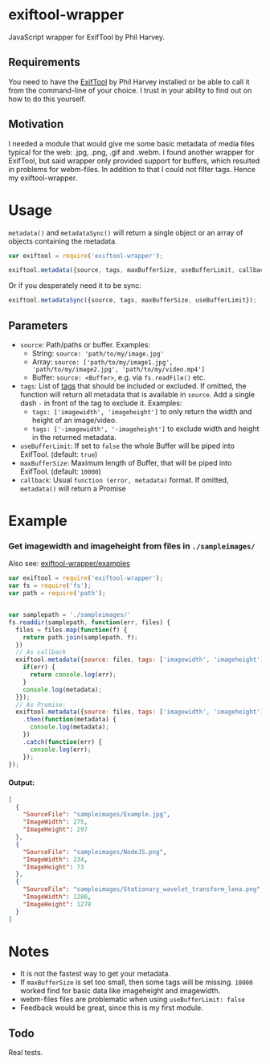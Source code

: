# exiftool-wrapper
JavaScript wrapper for ExifTool by Phil Harvey.

## Requirements
You need to have the [ExifTool](http://www.sno.phy.queensu.ca/~phil/exiftool/) by Phil Harvey installed or be able to call it from the command-line of your choice. I trust in your ability to find out on how to do this yourself.


## Motivation
I needed a module that would give me some basic metadata of media files typical for the web: .jpg, .png, .gif and .webm. I found another wrapper for ExifTool, but said wrapper only provided support for buffers, which resulted in problems for webm-files. In addition to that I could not filter tags. Hence my exiftool-wrapper.

# Usage
`metadata()` and `metadataSync()` will return a single object or an array of objects containing the metadata.
```javascript
var exiftool = require('exiftool-wrapper');

exiftool.metadata({source, tags, maxBufferSize, useBufferLimit, callback});
```
Or if you desperately need it to be sync:
```javascript
exiftool.metadataSync({source, tags, maxBufferSize, useBufferLimit});
```
## Parameters

* `source`: Path/paths or buffer. Examples:
  * String: `source: 'path/to/my/image.jpg'`
  * Array: `source: ['path/to/my/image1.jpg', 'path/to/my/image2.jpg', 'path/to/my/video.mp4']`
  * Buffer: `source: <Buffer>`, e.g. via `fs.readFile()` etc.
* `tags`: List of [tags](http://www.sno.phy.queensu.ca/~phil/exiftool/TagNames/index.html) that should be included or excluded. If omitted, the function will return all metadata that is available in `source`. Add a single dash `-` in front of the tag to exclude it. Examples:
  * `tags: ['imagewidth', 'imageheight']` to only return the width and height of an image/video.
  * `tags: ['-imagewidth', '-imageheight']` to exclude width and height in the returned metadata.
* `useBufferLimit`: If set to `false` the whole Buffer will be piped into ExifTool. (default: `true`)
* `maxBufferSize`: Maximum length of Buffer, that will be piped into ExifTool. (default: `10000`)
* `callback`: Usual `function (error, metadata)` format. If omitted, `metadata()` will return a Promise


# Example

### Get imagewidth and imageheight from files in `./sampleimages/`
Also see: [exiftool-wrapper/examples](https://github.com/RoyalBingBong/exiftool-wrapper/tree/master/examples)
```javascript
var exiftool = require('exiftool-wrapper');
var fs = require('fs');
var path = require('path');


var samplepath = './sampleimages/'
fs.readdir(samplepath, function(err, files) {
  files = files.map(function(f) {
    return path.join(samplepath, f);
  })
  // As callback
  exiftool.metadata({source: files, tags: ['imagewidth', 'imageheight'], callback: function (err, metadata) {
    if(err) {
      return console.log(err);
    }
    console.log(metadata);
  }});
  // As Promise:
  exiftool.metadata({source: files, tags: ['imagewidth', 'imageheight']})
    .then(function(metadata) {
      console.log(metadata);
    })
    .catch(function(err) {
      console.log(err);
    });
});
```
#### Output:
```JSON
[
  {
    "SourceFile": "sampleimages/Example.jpg",
    "ImageWidth": 275,
    "ImageHeight": 297
  },
  {
    "SourceFile": "sampleimages/NodeJS.png",
    "ImageWidth": 234,
    "ImageHeight": 73
  },
  {
    "SourceFile": "sampleimages/Stationary_wavelet_transform_lena.png",
    "ImageWidth": 1280,
    "ImageHeight": 1278
  }
]
```

# Notes
* It is not the fastest way to get your metadata.
* If `maxBufferSize` is set too small, then some tags will be missing. `10000` worked find for basic data like imageheight and imagewidth.
* webm-files files are problematic when using `useBufferLimit: false`
* Feedback would be great, since this is my first module.


## Todo
Real tests.
